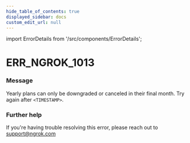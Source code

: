 ```yaml
---
hide_table_of_contents: true
displayed_sidebar: docs
custom_edit_url: null
---
```


import ErrorDetails from '/src/components/ErrorDetails';

# ERR_NGROK_1013

### Message
Yearly plans can only be downgraded or canceled in their final month. Try again after `<TIMESTAMP>`.

### Further help
If you're having trouble resolving this error, please reach out to [support@ngrok.com](mailto:support@ngrok.com?subject=Help%20with%20ERR_NGROK_1013)

<ErrorDetails error='err_ngrok_1013' />
